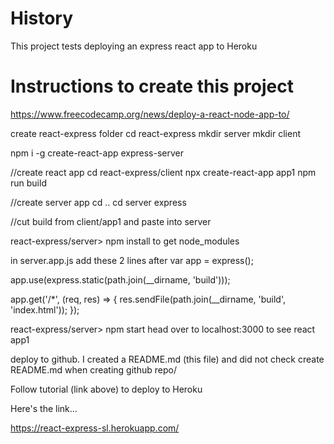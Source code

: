 # History

This project tests deploying an express react app to Heroku

# Instructions to create this project

https://www.freecodecamp.org/news/deploy-a-react-node-app-to/

create react-express folder
cd react-express
mkdir server
mkdir client

npm i -g create-react-app express-server

//create react app
cd react-express/client
npx create-react-app app1
npm run build

//create server app
cd ..
cd server
express

//cut build from client/app1 and paste into server

react-express/server> npm install to get node_modules

in server.app.js add these 2 lines after var app = express();

app.use(express.static(path.join(\_\_dirname, 'build')));

app.get('/\*', (req, res) => {
res.sendFile(path.join(\_\_dirname, 'build', 'index.html'));
});

react-express/server> npm start
head over to localhost:3000 to see react app1

deploy to github. I created a README.md (this file) and did not check create README.md when creating github repo/

Follow tutorial (link above) to deploy to Heroku

Here's the link...

https://react-express-sl.herokuapp.com/
